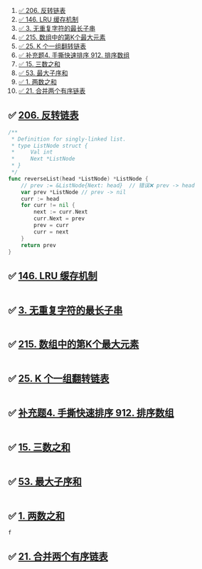 


1. [✅ 206. 反转链表](#-206-反转链表)
2. [✅ 146. LRU 缓存机制](#-146-lru-缓存机制)
3. [✅ 3. 无重复字符的最长子串](#-3-无重复字符的最长子串)
4. [✅ 215. 数组中的第K个最大元素](#-215-数组中的第k个最大元素)
5. [✅ 25. K 个一组翻转链表](#-25-k-个一组翻转链表)
6. [✅ 补充题4. 手撕快速排序 912. 排序数组](#-补充题4-手撕快速排序-912-排序数组)
7. [✅ 15. 三数之和](#-15-三数之和)
8. [✅ 53. 最大子序和](#-53-最大子序和)
9. [✅ 1. 两数之和](#-1-两数之和)
10. [✅ 21. 合并两个有序链表](#-21-合并两个有序链表)




## ✅ [206. 反转链表](https://leetcode-cn.com/problems/reverse-linked-list/) 

```go
/**
 * Definition for singly-linked list.
 * type ListNode struct {
 *     Val int
 *     Next *ListNode
 * }
 */
func reverseList(head *ListNode) *ListNode {
	// prev := &ListNode{Next: head}  // 错误❌ prev -> head
	var prev *ListNode // prev -> nil
	curr := head
	for curr != nil {
		next := curr.Next
		curr.Next = prev
		prev = curr
		curr = next
	}
	return prev
}
```

## ✅ [146. LRU 缓存机制](https://leetcode-cn.com/problems/lru-cache/)

```go

```

## ✅ [3. 无重复字符的最长子串](https://leetcode-cn.com/problems/longest-substring-without-repeating-characters/)


```go

```




## ✅ [215. 数组中的第K个最大元素](https://leetcode-cn.com/problems/kth-largest-element-in-an-array/)

```go

```

## ✅ [25. K 个一组翻转链表](https://leetcode-cn.com/problems/reverse-nodes-in-k-group/)

```go

```

## ✅ [补充题4. 手撕快速排序 912. 排序数组](https://leetcode-cn.com/problems/sort-an-array/)

```go

```



## ✅ [15. 三数之和](https://leetcode-cn.com/problems/3sum/)

```go

```

## ✅ [53. 最大子序和](https://leetcode-cn.com/problems/maximum-subarray/)

```go

```





## ✅ [1. 两数之和](https://leetcode-cn.com/problems/two-sum/)

```go
f
```

## ✅ [21. 合并两个有序链表](https://leetcode-cn.com/problems/merge-two-sorted-lists/)

```go

```